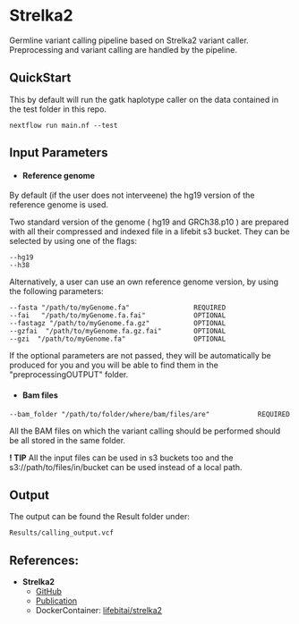 # Strelka2

Germline variant calling pipeline based on Strelka2 variant caller. Preprocessing and variant calling are handled by the pipeline.
## QuickStart

This by default will run the gatk haplotype caller on the data contained in the test folder in this repo.

```
nextflow run main.nf --test
```
## Input Parameters 

- #### Reference genome

 By default (if the user does not interveene) the hg19 version of the reference genome is used.
 
 Two standard version of the genome ( hg19 and GRCh38.p10 ) are prepared with all their compressed and indexed file in a lifebit s3 bucket.
 They can be selected by using one of the flags:
 
 ```
 --hg19
 --h38
 ```
 
 Alternatively, a user can use an own reference genome version, by using the following parameters:

  ```
  --fasta "/path/to/myGenome.fa"                REQUIRED
  --fai   "/path/to/myGenome.fa.fai"            OPTIONAL
  --fastagz "/path/to/myGenome.fa.gz"           OPTIONAL
  --gzfai  "/path/to/myGenome.fa.gz.fai"        OPTIONAL
  --gzi  "/path/to/myGenome.fa"                 OPTIONAL
  ```
If the optional parameters are not passed, they will be automatically be produced for you and you will be able to find them in the "preprocessingOUTPUT" folder.

- #### Bam files  

```
--bam_folder "/path/to/folder/where/bam/files/are"            REQUIRED
```

All the BAM files on which the variant calling should be performed should be all stored in the same folder. 

**! TIP** 
All the input files can be used in s3 buckets too and the s3://path/to/files/in/bucket can be used instead of a local path.

## Output

The output can be found the Result folder under: 
```
Results/calling_output.vcf
```


## References:

* **Strelka2**
  * [GitHub](https://github.com/Illumina/strelka)
  * [Publication](https://www.biorxiv.org/content/early/2017/09/25/192872)
  * DockerContainer: [lifebitai/strelka2](https://hub.docker.com/r/lifebitai/strelka2/)
